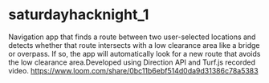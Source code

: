 # saturdayhacknight_1
Navigation app that finds a route between two user-selected locations and detects whether that route intersects with a low clearance area like a bridge or overpass. If so, the app will automatically look for a new route that avoids the low clearance area.Developed using Direction API and Turf.js
recorded video.
https://www.loom.com/share/0bc11b6ebf514d0da9d31386c78a5383
